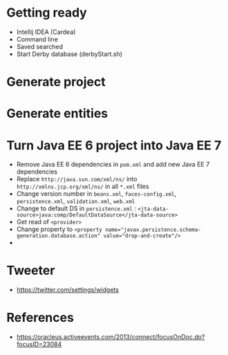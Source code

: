 # Getting ready

* Intellij IDEA (Cardea)
* Command line
* Saved searched
* Start Derby database (derbyStart.sh)

# Generate project

# Generate entities

# Turn Java EE 6 project into Java EE 7

* Remove Java EE 6 dependencies in `pom.xml` and add new Java EE 7 dependencies
* Replace `http://java.sun.com/xml/ns/` into `http://xmlns.jcp.org/xml/ns/` in all `*.xml` files
* Change version number in `beans.xml`, `faces-config.xml`, `persistence.xml`, `validation.xml`, `web.xml`
* Change to default DS in `persistence.xml` : `<jta-data-source>java:comp/DefaultDataSource</jta-data-source>`
* Get read of `<provider>`
* Change property to `<property name="javax.persistence.schema-generation.database.action" value="drop-and-create"/>`
* 

# Tweeter

* https://twitter.com/settings/widgets

# References

* https://oracleus.activeevents.com/2013/connect/focusOnDoc.do?focusID=23084